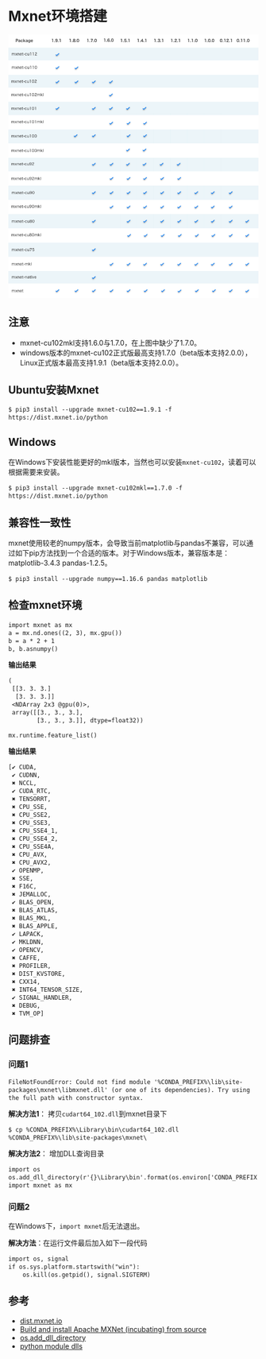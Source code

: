 # Mxnet环境搭建

![mxnet packages](./mxnet-packages.png)

## **注意**

- mxnet-cu102mkl支持1.6.0与1.7.0，在上图中缺少了1.7.0。
- windows版本的mxnet-cu102正式版最高支持1.7.0（beta版本支持2.0.0），Linux正式版本最高支持1.9.1（beta版本支持2.0.0）。

## Ubuntu安装Mxnet

```
$ pip3 install --upgrade mxnet-cu102==1.9.1 -f https://dist.mxnet.io/python
```

## Windows

在Windows下安装性能更好的mkl版本，当然也可以安装`mxnet-cu102`，读着可以根据需要来安装。

```
$ pip3 install --upgrade mxnet-cu102mkl==1.7.0 -f https://dist.mxnet.io/python
```

## 兼容性一致性

mxnet使用较老的numpy版本，会导致当前matplotlib与pandas不兼容，可以通过如下pip方法找到一个合适的版本。对于Windows版本，兼容版本是：matplotlib-3.4.3 pandas-1.2.5。

```
$ pip3 install --upgrade numpy==1.16.6 pandas matplotlib
```

## 检查mxnet环境

```
import mxnet as mx
a = mx.nd.ones((2, 3), mx.gpu())
b = a * 2 + 1
b, b.asnumpy()
```

**输出结果**

```
(
 [[3. 3. 3.]
  [3. 3. 3.]]
 <NDArray 2x3 @gpu(0)>,
 array([[3., 3., 3.],
        [3., 3., 3.]], dtype=float32))
```

```
mx.runtime.feature_list()
```

**输出结果**

```
[✔ CUDA,
 ✔ CUDNN,
 ✖ NCCL,
 ✔ CUDA_RTC,
 ✖ TENSORRT,
 ✖ CPU_SSE,
 ✖ CPU_SSE2,
 ✖ CPU_SSE3,
 ✖ CPU_SSE4_1,
 ✖ CPU_SSE4_2,
 ✖ CPU_SSE4A,
 ✖ CPU_AVX,
 ✖ CPU_AVX2,
 ✔ OPENMP,
 ✖ SSE,
 ✖ F16C,
 ✖ JEMALLOC,
 ✔ BLAS_OPEN,
 ✖ BLAS_ATLAS,
 ✖ BLAS_MKL,
 ✖ BLAS_APPLE,
 ✔ LAPACK,
 ✔ MKLDNN,
 ✔ OPENCV,
 ✖ CAFFE,
 ✖ PROFILER,
 ✖ DIST_KVSTORE,
 ✖ CXX14,
 ✖ INT64_TENSOR_SIZE,
 ✔ SIGNAL_HANDLER,
 ✖ DEBUG,
 ✖ TVM_OP]
```



## 问题排查

### 问题1

```
FileNotFoundError: Could not find module '%CONDA_PREFIX%\lib\site-packages\mxnet\libmxnet.dll' (or one of its dependencies). Try using the full path with constructor syntax.
```

**解决方法1**： 拷贝`cudart64_102.dll`到mxnet目录下

```
$ cp %CONDA_PREFIX%\Library\bin\cudart64_102.dll %CONDA_PREFIX%\lib\site-packages\mxnet\
```

**解决方法2**： 增加DLL查询目录

```
import os
os.add_dll_directory(r'{}\Library\bin'.format(os.environ['CONDA_PREFIX']))
import mxnet as mx
```

### 问题2

在Windows下，`import mxnet`后无法退出。

**解决方法**：在运行文件最后加入如下一段代码

```
import os, signal
if os.sys.platform.startswith("win"):
    os.kill(os.getpid(), signal.SIGTERM)
```



## 参考

- [dist.mxnet.io](https://dist.mxnet.io/python)
- [Build and install Apache MXNet (incubating) from source](https://mxnet.apache.org/versions/1.9.1/get_started?platform=linux&language=python&processor=gpu&environ=pip&)
- [os.add_dll_directory](https://docs.python.org/3/library/os.html#os.add_dll_directory)
- [python module dlls](https://stackoverflow.com/questions/214852/python-module-dlls)

